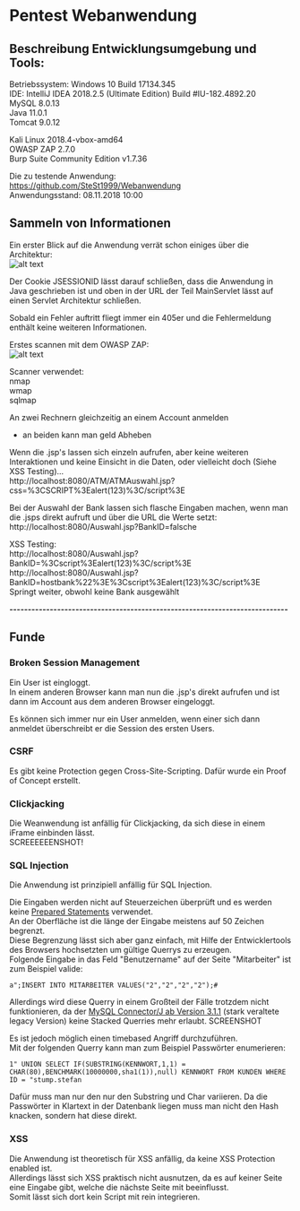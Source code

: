 # Pentest Webanwendung  

## Beschreibung Entwicklungsumgebung und Tools:     
Betriebssystem: Windows 10 Build 17134.345   
IDE: IntelliJ IDEA 2018.2.5 (Ultimate Edition) Build #IU-182.4892.20  
MySQL 8.0.13   
Java 11.0.1   
Tomcat 9.0.12   

Kali Linux  2018.4-vbox-amd64  
OWASP ZAP 2.7.0  
Burp Suite Community Edition v1.7.36  

Die zu testende Anwendung:   
https://github.com/SteSt1999/Webanwendung   
Anwendungsstand: 08.11.2018 10:00   


## Sammeln von Informationen  

Ein erster Blick auf die Anwendung verrät schon einiges über die Architektur:  
![alt text](https://github.com/TimSro/BiBiFi/blob/master/DokuFiles/JSessionID_Servlet.PNG "Softwareaufbau")  

Der Cookie JSESSIONID lässt darauf schließen, dass die Anwendung in Java geschrieben ist und oben in der URL der Teil MainServlet lässt auf einen Servlet Architektur schließen.  

Sobald ein Fehler auftritt fliegt immer ein 405er und die Fehlermeldung enthält keine weiteren Informationen.  

Erstes scannen mit dem OWASP ZAP:    
![alt text](https://github.com/TimSro/BiBiFi/blob/master/DokuFiles/ZapFindings.PNG "ZAP Findings")  

Scanner verwendet:  
nmap  
wmap  
sqlmap  

An zwei Rechnern gleichzeitig an einem Account anmelden  
* an beiden kann man geld Abheben  

Wenn die .jsp's lassen sich einzeln aufrufen, aber keine weiteren Interaktionen und keine Einsicht in die Daten, oder vielleicht doch (Siehe XSS Testing)...   
http://localhost:8080/ATM/ATMAuswahl.jsp?css=%3CSCRIPT%3Ealert(123)%3C/script%3E  

Bei der Auswahl der Bank lassen sich flasche Eingaben machen, wenn man die .jsps direkt aufruft und über die URL die Werte setzt:  
http://localhost:8080/Auswahl.jsp?BankID=falsche  


XSS Testing:  
http://localhost:8080/Auswahl.jsp?BankID=%3Cscript%3Ealert(123)%3C/script%3E  
http://localhost:8080/Auswahl.jsp?BankID=hostbank%22%3E%3Cscript%3Ealert(123)%3C/script%3E  
Springt weiter, obwohl keine Bank ausgewählt  



**----------------------------------------------------------------------------**

## Funde

### Broken Session Management  
Ein User ist eingloggt.  
In einem anderen Browser kann man nun die .jsp's direkt aufrufen und ist dann im Account aus dem anderen Browser eingeloggt.  

Es können sich immer nur ein User anmelden, wenn einer sich dann anmeldet überschreibt er die Session des ersten Users.  

### CSRF
Es gibt keine Protection gegen Cross-Site-Scripting.
Dafür wurde ein Proof of Concept erstellt.
 


### Clickjacking
Die Weanwendung ist anfällig für Clickjacking, da sich diese in einem iFrame einbinden lässt.  
SCREEEEEENSHOT!
 

### SQL Injection  
Die Anwendung ist prinzipiell anfällig für SQL Injection.  

Die Eingaben werden nicht auf Steuerzeichen überprüft und es werden keine [Prepared Statements](https://docs.oracle.com/javase/tutorial/jdbc/basics/prepared.html) verwendet.  
An der Oberfläche ist die länge der Eingabe meistens auf 50 Zeichen begrenzt.  
Diese Begrenzung lässt sich aber ganz einfach, mit Hilfe der Entwicklertools des Browsers hochsetzten um gültige Querrys zu erzeugen.  
Folgende Eingabe in das Feld "Benutzername" auf der Seite "Mitarbeiter" ist zum Beispiel valide:    

`a";INSERT INTO MITARBEITER VALUES("2","2","2","2");#`

Allerdings wird diese Querry in einem Großteil der Fälle trotzdem nicht funktionieren, da der  [MySQL Connector/J ab Version 3.1.1](https://dev.mysql.com/doc/connector-j/5.1/en/connector-j-reference-configuration-properties.html) (stark veraltete legacy Version) keine Stacked Querries mehr erlaubt. SCREENSHOT

Es ist jedoch möglich einen timebased Angriff durchzuführen.  
Mit der folgenden Querry kann man zum Beispiel Passwörter enumerieren:  

```1" UNION SELECT IF(SUBSTRING(KENNWORT,1,1) = CHAR(80),BENCHMARK(10000000,sha1(1)),null) KENNWORT FROM KUNDEN WHERE ID = "stump.stefan```

Dafür muss man nur den nur den Substring und Char variieren.
Da die Passwörter in Klartext in der Datenbank liegen muss man nicht den Hash knacken, sondern hat diese direkt.

### XSS  
Die Anwendung ist theoretisch für XSS anfällig, da keine XSS Protection enabled ist.  
Allerdings lässt sich XSS praktisch nicht ausnutzen, da es auf keiner Seite eine Eingabe gibt, welche die nächste Seite mit beeinflusst.  
Somit lässt sich dort kein Script mit rein integrieren.  


